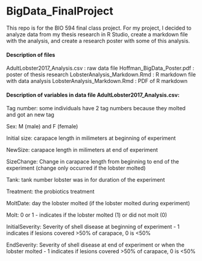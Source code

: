 # BigData_FinalProject
This repo is for the BIO 594 final class project. For my project, I decided to analyze data from my thesis research in R Studio, create a markdown file with the analysis, and create a research poster with some of this analysis. 

#### Description of files
AdultLobster2017_Analysis.csv : raw data file
Hoffman_BigData_Poster.pdf : poster of thesis research
LobsterAnalysis_Markdown.Rmd : R markdown file with data analysis
LobsterAnalysis_Markdown.Rmd : PDF of R markdown

#### Description of variables in data file AdultLobster2017_Analysis.csv: 

Tag number: some individuals have 2 tag numbers because they molted and got an new tag

Sex: M (male) and F (female)

Initial size: carapace length in milimeters at beginning of experiment

NewSize: carapace length in milimeters at end of experiment

SizeChange: Change in carapace length from beginning to end of the experiment (change only occurred if the lobster molted)

Tank: tank number lobster was in for duration of the experiment

Treatment: the probiotics treatment

MoltDate: day the lobster molted (if the lobster molted during  experiment)

Molt: 0 or 1 - indicates if the lobster molted (1) or did not molt (0)

InitialSeverity: Severity of shell disease at beginning of experiment - 1 indicates if lesions covered >50% of carapace, 0 is <50%

EndSeverity: Severity of shell disease at end of experiment or when the lobster molted - 1 indicates if lesions covered >50% of carapace, 0 is <50%
